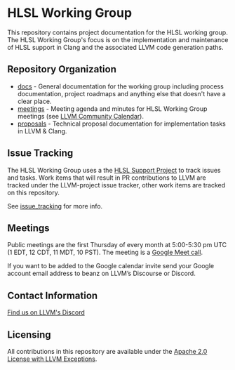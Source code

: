 # HLSL Working Group

This repository contains project documentation for the HLSL working group. The
HLSL Working Group's focus is on the implementation and maintenance of HLSL
support in Clang and the associated LLVM code generation paths.

## Repository Organization

* [docs](docs) - General documentation for the working group including process
  documentation, project roadmaps and anything else that doesn't have a clear place.
* [meetings](meetings) - Meeting agenda and minutes for HLSL Working Group meetings (see
  [LLVM Community Calendar](https://calendar.google.com/calendar/u/0/embed?src=calendar@llvm.org)).
* [proposals](proposals) - Technical proposal documentation for implementation tasks in
  LLVM & Clang.

## Issue Tracking

The HLSL Working Group uses a the [HLSL Support
Project](https://github.com/orgs/llvm/projects/4) to track issues and tasks.
Work items that will result in PR contributions to LLVM are tracked under the
LLVM-project issue tracker, other work items are tracked on this repository.

See [issue_tracking](docs/issue_tracking) for more info.

## Meetings

Public meetings are the first Thursday of every month at 5:00-5:30 pm UTC (1
EDT, 12 CDT, 11 MDT, 10 PST). The meeting is a [Google Meet
call](https://meet.google.com/tcs-srdn-dig).

If you want to be added to the Google calendar invite send your Google account
email address to beanz on LLVM’s Discourse or Discord.

## Contact Information

[Find us on LLVM's Discord](https://discord.com/channels/636084430946959380/958089123208523876)

## Licensing

All contributions in this repository are available under the [Apache 2.0 License
with LLVM Exceptions](LICENSE.txt).
